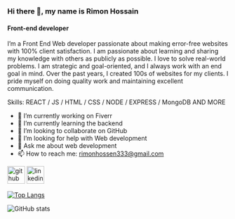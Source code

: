 ### Hi there 👋, my name is Rimon Hossain
#### Front-end developer

I’m a Front End Web developer passionate about making error-free websites with 100% client satisfaction. I am passionate about learning and sharing my knowledge with others as publicly as possible. I love to solve real-world problems. I am strategic and goal-oriented, and I always work with an end goal in mind. Over the past years, I created 100s of websites for my clients. I pride myself on doing quality work and maintaining excellent communication. 

Skills:  REACT / JS / HTML / CSS / NODE / EXPRESS / MongoDB AND MORE

- 🔭 I’m currently working on Fiverr 
- 🌱 I’m currently learning the backend 
- 👯 I’m looking to collaborate on GitHub 
- 🤔 I’m looking for help with Web development 
- 💬 Ask me about web development 
- 📫 How to reach me: rimonhossen333@gmail.com 


[<img src='https://cdn.jsdelivr.net/npm/simple-icons@3.0.1/icons/github.svg' alt='github' height='40'>](https://github.com/md-rimon-hossain)  [<img src='https://cdn.jsdelivr.net/npm/simple-icons@3.0.1/icons/linkedin.svg' alt='linkedin' height='40'>](https://www.linkedin.com/in/md-rimon-hossain/)  

[![Top Langs](https://github-readme-stats.vercel.app/api/top-langs/?username=md-rimon-hossain)](https://github.com/anuraghazra/github-readme-stats)

![GitHub stats](https://github-readme-stats.vercel.app/api?username=md-rimon-hossain&show_icons=true&count_private=true)  

